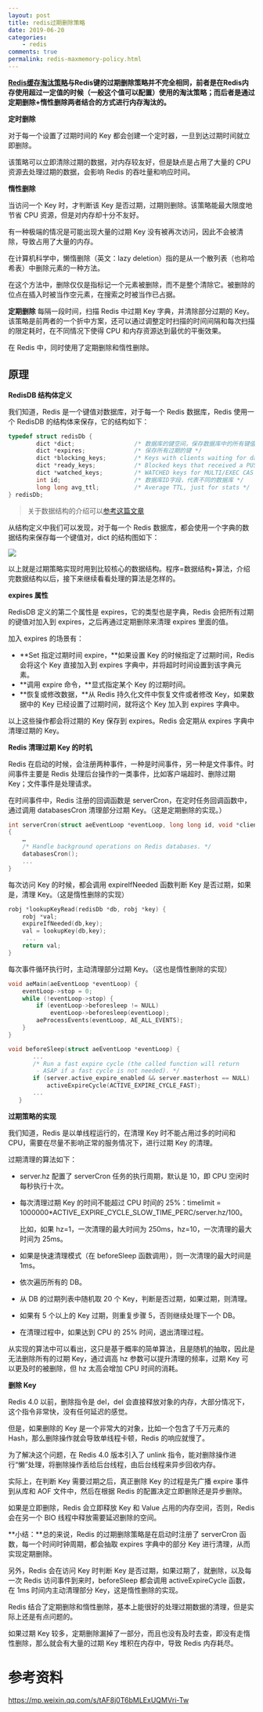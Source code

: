 ```yaml
---
layout: post
title: redis过期删除策略
date: 2019-06-20
categories:
    - redis
comments: true
permalink: redis-maxmemory-policy.html
---
```


**[Redis缓存淘汰策略](https://edgar615.github.io/redis-maxmemory-policy.html)与Redis键的过期删除策略并不完全相同，前者是在Redis内存使用超过一定值的时候（一般这个值可以配置）使用的淘汰策略；而后者是通过定期删除+惰性删除两者结合的方式进行内存淘汰的。**

**定时删除**

对于每一个设置了过期时间的 Key 都会创建一个定时器，一旦到达过期时间就立即删除。

该策略可以立即清除过期的数据，对内存较友好，但是缺点是占用了大量的 CPU 资源去处理过期的数据，会影响 Redis 的吞吐量和响应时间。

**惰性删除**

当访问一个 Key 时，才判断该 Key 是否过期，过期则删除。该策略能最大限度地节省 CPU 资源，但是对内存却十分不友好。

有一种极端的情况是可能出现大量的过期 Key 没有被再次访问，因此不会被清除，导致占用了大量的内存。

在计算机科学中，懒惰删除（英文：lazy deletion）指的是从一个散列表（也称哈希表）中删除元素的一种方法。

在这个方法中，删除仅仅是指标记一个元素被删除，而不是整个清除它。被删除的位点在插入时被当作空元素，在搜索之时被当作已占据。

**定期删除**
每隔一段时间，扫描 Redis 中过期 Key 字典，并清除部分过期的 Key。该策略是前两者的一个折中方案，还可以通过调整定时扫描的时间间隔和每次扫描的限定耗时，在不同情况下使得 CPU 和内存资源达到最优的平衡效果。

在 Redis 中，同时使用了定期删除和惰性删除。

## 原理

**RedisDB 结构体定义**

我们知道，Redis 是一个键值对数据库，对于每一个 Redis 数据库，Redis 使用一个 RedisDB 的结构体来保存，它的结构如下：

```c
typedef struct redisDb {
        dict *dict;                 /* 数据库的键空间，保存数据库中的所有键值对 */
        dict *expires;              /* 保存所有过期的键 */
        dict *blocking_keys;        /* Keys with clients waiting for data (BLPOP)*/
        dict *ready_keys;           /* Blocked keys that received a PUSH */
        dict *watched_keys;         /* WATCHED keys for MULTI/EXEC CAS */
        int id;                     /* 数据库ID字段，代表不同的数据库 */
        long long avg_ttl;          /* Average TTL, just for stats */
} redisDb;
```

> 关于数据结构的介绍可以[参考这篇文章](https://edgar615.github.io/redis-object.html)

从结构定义中我们可以发现，对于每一个 Redis 数据库，都会使用一个字典的数据结构来保存每一个键值对，dict 的结构图如下：

![](/assets/images/posts/redis-expire-policy/redis-expirie-policy-1.png)

以上就是过期策略实现时用到比较核心的数据结构。程序=数据结构+算法，介绍完数据结构以后，接下来继续看看处理的算法是怎样的。

**expires 属性**

RedisDB 定义的第二个属性是 expires，它的类型也是字典，Redis 会把所有过期的键值对加入到 expires，之后再通过定期删除来清理 expires 里面的值。

加入 expires 的场景有：

- **Set 指定过期时间 expire，**如果设置 Key 的时候指定了过期时间，Redis 会将这个 Key 直接加入到 expires 字典中，并将超时时间设置到该字典元素。
- **调用 expire 命令，**显式指定某个 Key 的过期时间。
- **恢复或修改数据，**从 Redis 持久化文件中恢复文件或者修改 Key，如果数据中的 Key 已经设置了过期时间，就将这个 Key 加入到 expires 字典中。

以上这些操作都会将过期的 Key 保存到 expires。Redis 会定期从 expires 字典中清理过期的 Key。

**Redis 清理过期 Key 的时机**

Redis 在启动的时候，会注册两种事件，一种是时间事件，另一种是文件事件。时间事件主要是 Redis 处理后台操作的一类事件，比如客户端超时、删除过期 Key；文件事件是处理请求。

在时间事件中，Redis 注册的回调函数是 serverCron，在定时任务回调函数中，通过调用 databasesCron 清理部分过期 Key。（这是定期删除的实现。） 

```c
int serverCron(struct aeEventLoop *eventLoop, long long id, void *clientData)
{
    …
    /* Handle background operations on Redis databases. */
    databasesCron();
    ...
}
```

每次访问 Key 的时候，都会调用 expireIfNeeded 函数判断 Key 是否过期，如果是，清理 Key。（这是惰性删除的实现）

```c
robj *lookupKeyRead(redisDb *db, robj *key) {
    robj *val;
    expireIfNeeded(db,key);
    val = lookupKey(db,key);
     ...
    return val;
}
```

每次事件循环执行时，主动清理部分过期 Key。（这也是惰性删除的实现）

```c
void aeMain(aeEventLoop *eventLoop) {
    eventLoop->stop = 0;
    while (!eventLoop->stop) {
        if (eventLoop->beforesleep != NULL)
            eventLoop->beforesleep(eventLoop);
        aeProcessEvents(eventLoop, AE_ALL_EVENTS);
    }
}

void beforeSleep(struct aeEventLoop *eventLoop) {
       ...
       /* Run a fast expire cycle (the called function will return
        - ASAP if a fast cycle is not needed). */
       if (server.active_expire_enabled && server.masterhost == NULL)
           activeExpireCycle(ACTIVE_EXPIRE_CYCLE_FAST);
       ...
   }
```

**过期策略的实现**

我们知道，Redis 是以单线程运行的，在清理 Key 时不能占用过多的时间和 CPU，需要在尽量不影响正常的服务情况下，进行过期 Key 的清理。

过期清理的算法如下：

- server.hz 配置了 serverCron 任务的执行周期，默认是 10，即 CPU 空闲时每秒执行十次。

- 每次清理过期 Key 的时间不能超过 CPU 时间的 25%：timelimit = 1000000*ACTIVE_EXPIRE_CYCLE_SLOW_TIME_PERC/server.hz/100。

  比如，如果 hz=1，一次清理的最大时间为 250ms，hz=10，一次清理的最大时间为 25ms。

- 如果是快速清理模式（在 beforeSleep 函数调用），则一次清理的最大时间是 1ms。

- 依次遍历所有的 DB。

- 从 DB 的过期列表中随机取 20 个 Key，判断是否过期，如果过期，则清理。

- 如果有 5 个以上的 Key 过期，则重复步骤 5，否则继续处理下一个 DB。

- 在清理过程中，如果达到 CPU 的 25% 时间，退出清理过程。

从实现的算法中可以看出，这只是基于概率的简单算法，且是随机的抽取，因此是无法删除所有的过期 Key，通过调高 hz 参数可以提升清理的频率，过期 Key 可以更及时的被删除，但 hz 太高会增加 CPU 时间的消耗。

 **删除 Key**

Redis 4.0 以前，删除指令是 del，del 会直接释放对象的内存，大部分情况下，这个指令非常快，没有任何延迟的感觉。

但是，如果删除的 Key 是一个非常大的对象，比如一个包含了千万元素的 Hash，那么删除操作就会导致单线程卡顿，Redis 的响应就慢了。

为了解决这个问题，在 Redis 4.0 版本引入了 unlink 指令，能对删除操作进行“懒”处理，将删除操作丢给后台线程，由后台线程来异步回收内存。

实际上，在判断 Key 需要过期之后，真正删除 Key 的过程是先广播 expire 事件到从库和 AOF 文件中，然后在根据 Redis 的配置决定立即删除还是异步删除。

如果是立即删除，Redis 会立即释放 Key 和 Value 占用的内存空间，否则，Redis 会在另一个 BIO 线程中释放需要延迟删除的空间。

**小结：**总的来说，Redis 的过期删除策略是在启动时注册了 serverCron 函数，每一个时间时钟周期，都会抽取 expires 字典中的部分 Key 进行清理，从而实现定期删除。

另外，Redis 会在访问 Key 时判断 Key 是否过期，如果过期了，就删除，以及每一次 Redis 访问事件到来时，beforeSleep 都会调用 activeExpireCycle 函数，在 1ms 时间内主动清理部分 Key，这是惰性删除的实现。

Redis 结合了定期删除和惰性删除，基本上能很好的处理过期数据的清理，但是实际上还是有点问题的。

如果过期 Key 较多，定期删除漏掉了一部分，而且也没有及时去查，即没有走惰性删除，那么就会有大量的过期 Key 堆积在内存中，导致 Redis 内存耗尽。

# 参考资料

https://mp.weixin.qq.com/s/tAF8j0T6bMLExUQMVri-Tw